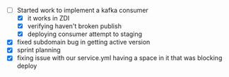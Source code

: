 * [ ] Started work to implement a kafka consumer
  * [x] it works in ZDI
  * [x] verifying haven't broken publish
  * [x] deploying consumer attempt to staging
* [x] fixed subdomain bug in getting active version
* [x] sprint planning
* [x] fixing issue with our service.yml having a space in it that was blocking deploy
